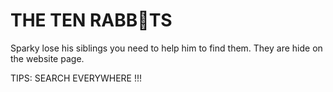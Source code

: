 # THE TEN RABB🥕TS

Sparky lose his siblings you need to help him to find them.
They are hide on the website page.

TIPS: SEARCH EVERYWHERE !!!
